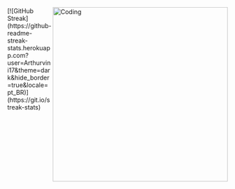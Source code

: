 




<!--
**Arthurvini17/Arthurvini17** is a ✨ _special_ ✨ repository because its `README.md` (this file) appears on your GitHub profile.

Here are some ideas to get you started:

- 🔭 I’m currently working on ...
- 🌱 I’m currently learning ...
- 👯 I’m looking to collaborate on ...
- 🤔 I’m looking for help with ...
- 💬 Ask me about ...
- 📫 How to reach me: ...
- 😄 Pronouns: ...
- ⚡ Fun fact: ...
-->


<img align="right" alt="Coding" width="400" src="https://www.google.com/imgres?imgurl=https%3A%2F%2Fe7.pngegg.com%2Fpngimages%2F906%2F282%2Fpng-clipart-logo-computer-icons-php-wm-logo-text-label.png&tbnid=tVx8ZbEKlUHscM&vet=12ahUKEwifnu2y_tX_AhXxDLkGHTxWBLkQMygCegUIARDBAQ..i&imgrefurl=https%3A%2F%2Fwww.pngegg.com%2Fen%2Fsearch%3Fq%3Dphp%2BIcon&docid=WIFjUPx9tJpyNM&w=900&h=900&q=php%20icon&ved=2ahUKEwifnu2y_tX_AhXxDLkGHTxWBLkQMygCegUIARDBAQ">
[![GitHub Streak](https://github-readme-streak-stats.herokuapp.com?user=Arthurvini17&theme=dark&hide_border=true&locale=pt_BR)](https://git.io/streak-stats)
